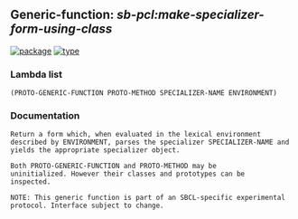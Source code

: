 ## Generic-function: ***sb-pcl:make-specializer-form-using-class***
[![package](https://img.shields.io/badge/Package-SB--PCL-5f9ea0.svg?style=social&colorA=999999)](../) [![type](https://img.shields.io/badge/Type-Generic--Function-5f9ea0.svg?style=social&colorA=999999)](../#generic-function) 
### Lambda list
```
(PROTO-GENERIC-FUNCTION PROTO-METHOD SPECIALIZER-NAME ENVIRONMENT)
```
### Documentation
```
Return a form which, when evaluated in the lexical environment
described by ENVIRONMENT, parses the specializer SPECIALIZER-NAME and
yields the appropriate specializer object.

Both PROTO-GENERIC-FUNCTION and PROTO-METHOD may be
uninitialized. However their classes and prototypes can be
inspected.

NOTE: This generic function is part of an SBCL-specific experimental
protocol. Interface subject to change.
```
